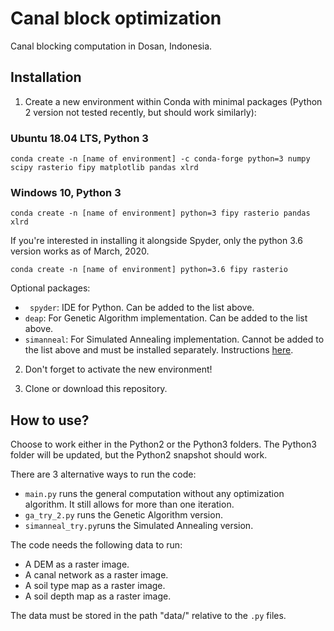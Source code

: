 # Canal block optimization
Canal blocking computation in Dosan, Indonesia.

## Installation
1. Create a new environment within Conda with minimal packages (Python 2 version not tested recently, but should work similarly):
### Ubuntu 18.04 LTS, Python 3
```
conda create -n [name of environment] -c conda-forge python=3 numpy scipy rasterio fipy matplotlib pandas xlrd
```
### Windows 10, Python 3
```
conda create -n [name of environment] python=3 fipy rasterio pandas xlrd
```

If you're interested in installing it alongside Spyder, only the python 3.6 version works as of March, 2020.
```
conda create -n [name of environment] python=3.6 fipy rasterio
```

Optional packages:
  - ``` spyder```: IDE for Python. Can be added to the list above.
  - ``` deap ```: For Genetic Algorithm implementation. Can be added to the list above.
  - ``` simanneal ```: For Simulated Annealing implementation. Cannot be added to the list above and must be installed separately. Instructions [here](https://github.com/perrygeo/simanneal).

2. Don't forget to activate the new environment!

3. Clone or download this repository.

## How to use?
Choose to work either in the Python2 or the Python3 folders. The Python3 folder will be updated, but the Python2 snapshot should work.

There are 3 alternative ways to run the code:
  - ```main.py``` runs the general computation without any optimization algorithm. It still allows for more than one iteration.
  - ```ga_try_2.py``` runs the Genetic Algorithm version.
  - ```simanneal_try.py```runs the Simulated Annealing version.

The code needs the following data to run:
  - A DEM as a raster image.
  - A canal network as a raster image.
  - A soil type map as a raster image.
  - A soil depth map as a raster image.

The data must be stored in the path "data/" relative to the ```.py``` files.

